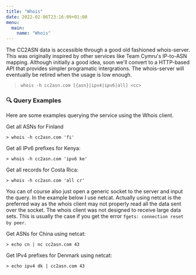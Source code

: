 ```yaml
---
title: "Whois"
date: 2022-02-06T23:16:09+01:00
menu:
  main:
    name: "Whois"
---
```


The CC2ASN data is accessible through a good old fashioned whois-server. This 
was originally inspired by other services like Team Cymru's IP-to-ASN mapping. 
Although initially a good idea, soon we'll convert to a HTTP-based API that 
provides simpler programatic intergrations. The whois-server will eventually be
retired when the usage is low enough. 

> `whois -h cc2asn.com [{asn}|ipv4|ipv6|all] <cc>`

### 🔍 Query Examples

Here are some examples querying the service using the Whois client.

Get all ASNs for Finland 
```console
> whois -h cc2asn.com 'fi'
```

Get all IPv6 prefixes for Kenya:
```console
> whois -h cc2asn.com 'ipv6 ke'
```

Get all records for Costa Rica:
```console
> whois -h cc2asn.com 'all cr'
```

You can of course also just open a generic socket to the server and input the 
query. In the example below I use netcat. Actually using netcat is the preferred 
way as the whois client may not properly read all the data sent over the socket. 
The whois client was not designed to receive large data sets. This is usually 
the case if you get the error `fgets: connection reset by peer`.

Get ASNs for China using netcat:
```console
> echo cn | nc cc2asn.com 43
```

Get IPv4 prefixes for Denmark using netcat:
```console
> echo ipv4 dk | cc2asn.com 43
```


